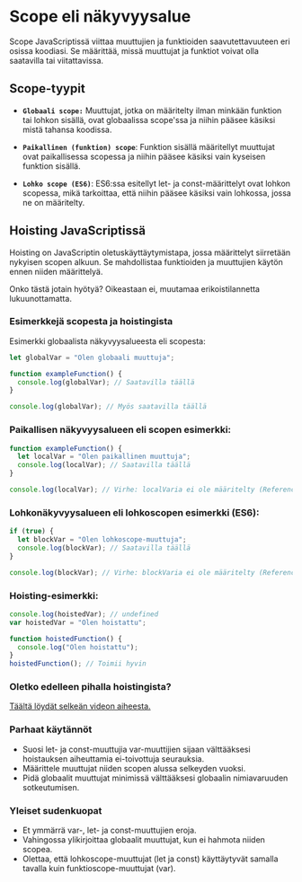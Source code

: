 # Scope eli näkyvyysalue

Scope JavaScriptissä viittaa muuttujien ja funktioiden saavutettavuuteen eri osissa koodiasi. Se määrittää, missä muuttujat ja funktiot voivat olla saatavilla tai viitattavissa.

## Scope-tyypit

- **`Globaali scope:`** Muuttujat, jotka on määritelty ilman minkään funktion tai lohkon sisällä, ovat globaalissa scope'ssa ja niihin pääsee käsiksi mistä tahansa koodissa.

- **`Paikallinen (funktion) scope`**: Funktion sisällä määritellyt muuttujat ovat paikallisessa scopessa ja niihin pääsee käsiksi vain kyseisen funktion sisällä.

- **`Lohko scope (ES6)`**: ES6:ssa esitellyt let- ja const-määrittelyt ovat lohkon scopessa, mikä tarkoittaa, että niihin pääsee käsiksi vain lohkossa, jossa ne on määritelty.

## Hoisting JavaScriptissä

Hoisting on JavaScriptin oletuskäyttäytymistapa, jossa määrittelyt siirretään nykyisen scopen alkuun. Se mahdollistaa funktioiden ja muuttujien käytön ennen niiden määrittelyä.

Onko tästä jotain hyötyä? Oikeastaan ei, muutamaa erikoistilannetta lukuunottamatta.

### Esimerkkejä scopesta ja hoistingista

Esimerkki globaalista näkyvyysalueesta eli scopesta:

```js
let globalVar = "Olen globaali muuttuja";

function exampleFunction() {
  console.log(globalVar); // Saatavilla täällä
}

console.log(globalVar); // Myös saatavilla täällä
```

### Paikallisen näkyvyysalueen eli scopen esimerkki:

```js
function exampleFunction() {
  let localVar = "Olen paikallinen muuttuja";
  console.log(localVar); // Saatavilla täällä
}

console.log(localVar); // Virhe: localVaria ei ole määritelty (ReferenceError: localVar is not defined)
```

### Lohkonäkyvyysalueen eli lohkoscopen esimerkki (ES6):

```js
if (true) {
  let blockVar = "Olen lohkoscope-muuttuja";
  console.log(blockVar); // Saatavilla täällä
}

console.log(blockVar); // Virhe: blockVaria ei ole määritelty (ReferenceError: blockVar is not defined)
```

### Hoisting-esimerkki:

```js
console.log(hoistedVar); // undefined
var hoistedVar = "Olen hoistattu";

function hoistedFunction() {
  console.log("Olen hoistattu");
}
hoistedFunction(); // Toimii hyvin
```

### Oletko edelleen pihalla hoistingista?

[Täältä löydät selkeän videon aiheesta.](https://www.youtube.com/watch?v=EvfRXyKa_GI&ab_channel=WebDevSimplified)

### Parhaat käytännöt

- Suosi let- ja const-muuttujia var-muuttijien sijaan välttääksesi hoistauksen aiheuttamia ei-toivottuja seurauksia.
- Määrittele muuttujat niiden scopen alussa selkeyden vuoksi.
- Pidä globaalit muuttujat minimissä välttääksesi globaalin nimiavaruuden sotkeutumisen.

### Yleiset sudenkuopat

- Et ymmärrä var-, let- ja const-muuttujien eroja.
- Vahingossa ylikirjoittaa globaalit muuttujat, kun ei hahmota niiden scopea.
- Olettaa, että lohkoscope-muuttujat (let ja const) käyttäytyvät samalla tavalla kuin funktioscope-muuttujat (var).
